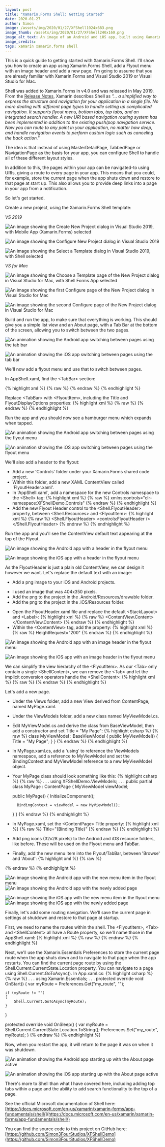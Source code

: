 ```yaml
---
layout: post
title: "Xamarin.Forms Shell: Getting Started"
date: 2020-01-27
author: Simon
image: /assets/img/2020/01/27/XFShell1024x683.png
image_thumb: /assets/img/2020/01/27/XFShell240x160.png
image_alt_text: An image of an Android and iOS app, built using Xamarin.Forms Shell
image_credits:  
tags: xamarin xamarin.forms shell
---
```


This is a quick guide to getting started with Xamarin.Forms Shell. I'll show you how to create an app using Xamarin.Forms Shell, add a Flyout menu with an image header and add a new page. I'm going to assume that you are already familiar with Xamarin.Forms and Visual Studio 2019 or Visual Studio for Mac.

Shell was added to Xamarin.Forms in v4.0 and was released in May 2019. From the [Release Notes](https://docs.microsoft.com/en-us/xamarin/xamarin-forms/release-notes/4.0/4.0.0), Xamarin describes Shell as *"... a simplified way to express the structure and navigation for your application in a single file. No more dealing with different page types to handle setting up complicated navigation. It supports flyout menu, bottom tabs, top tabs, and an integrated search handler. A new URI based navigation routing system has been implemented in addition to the existing push/pop navigation service. Now you can route to any point in your application, no matter how deep, and handle navigation events to perform custom logic such as canceling the back action."*

The idea is that instead of using MasterDetailPage, TabbedPage or NavigationPage as the basis for your app, you can configure Shell to handle all of these different layout styles.

In addition to this, the pages within your app can be navigated-to using URIs, giving a route to every page in your app. This means that you could, for example, store the current page when the app shuts down and restore to that page at start up. This also allows you to provide deep links into a page in your app from a notification.

So let's get started.

Create a new project, using the Xamarin.Forms Shell template:

*VS 2019*

![An image showing the Create New Project dialog in Visual Studio 2019, with Mobile App (Xamarin.Forms) selected](/assets/img/2020/01/27/vs2019-proj-template.png)

![An image showing the Configure New Project dialog in Visual Studio 2019](/assets/img/2020/01/27/vs2019-proj-config.png)

![An image showing the Select a Template dialog in Visual Studio 2019, with Shell selected](/assets/img/2020/01/27/vs2019-proj-shell.png)


*VS for Mac*

![An image showing the Choose a Template page of the New Project dialog in Visual Studio for Mac, with Shell Forms App selected](/assets/img/2020/01/27/vsmac-proj-template.png)

![An image showing the first Configure page of the New Project dialog in Visual Studio for Mac](/assets/img/2020/01/27/vsmac-proj-shell.png)

![An image showing the second Configure page of the New Project dialog in Visual Studio for Mac](/assets/img/2020/01/27/vsmac-proj-config.png)

Build and run the app, to make sure that everything is working. This should give you a simple list view and an About page, with a Tab Bar at the bottom of the screen, allowing you to switch between the two pages.

![An animation showing the Android app switching between pages using the tab bar](/assets/img/2020/01/27/XFShellDemoAndroid1.gif)

![An animation showing the iOS app switching between pages using the tab bar](/assets/img/2020/01/27/XFShellDemoiOS1.gif)



We'll now add a flyout menu and use that to switch between pages.


In AppShell.xaml, find the &lt;TabBar&gt; section:

{% highlight xml %}
{% raw %}
<TabBar>
    <Tab Title="Browse" Icon="tab_feed.png">
        <ShellContent ContentTemplate="{DataTemplate local:ItemsPage}" />
    </Tab>
    <Tab Title="About" Icon="tab_about.png">
        <ShellContent ContentTemplate="{DataTemplate local:AboutPage}" />
    </Tab>
</TabBar>
{% endraw %}
{% endhighlight %}

Replace &lt;TabBar&gt; with &lt;FlyoutItem&gt;, including the Title and FlyoutDisplayOptions properties:
{% highlight xml %}
{% raw %}
<FlyoutItem Title="XFShell Demo"
            FlyoutDisplayOptions="AsMultipleItems">
    <Tab Title="Browse" Icon="tab_feed.png">
        <ShellContent ContentTemplate="{DataTemplate local:ItemsPage}" />
    </Tab>
    <Tab Title="About" Icon="tab_about.png">
        <ShellContent ContentTemplate="{DataTemplate local:AboutPage}" />
    </Tab>
</FlyoutItem>
{% endraw %}
{% endhighlight %}

Run the app and you should now see a hamburger menu which expands when tapped.

![An animation showing the Android app switching between pages using the flyout menu](/assets/img/2020/01/27/XFShellDemoAndroid2.gif)

![An animation showing the iOS app switching between pages using the flyout menu](/assets/img/2020/01/27/XFShellDemoiOS2.gif)

We'll also add a header to the flyout:

* Add a new 'Controls' folder under your Xamarin.Forms shared code project.
* Within this folder, add a new XAML ContentView called 'FlyoutHeader.xaml'.
* In 'AppShell.xaml', add a namespace for the new Controls namespace to the &lt;Shell&gt; tag:
{% highlight xml %}
{% raw %}
xmlns:controls="clr-namespace:XFShellDemo.Controls"
{% endraw %}
{% endhighlight %}
* Add the new Flyout Header control to the &lt;Shell.FlyoutHeader&gt; property, between &lt;Shell.Resources&gt; and &lt;FlyoutItem&gt;:
{% highlight xml %}
{% raw %}
<Shell.FlyoutHeader>
    <controls:FlyoutHeader />
</Shell.FlyoutHeader>
{% endraw %}
{% endhighlight %}

Run the app and you'll see the ContentView default text appearing at the top of the Flyout.

![An image showing the Android app with a header in the flyout menu](/assets/img/2020/01/27/vs2019-flyout-header1.png)

![An image showing the iOS app with a header in the flyout menu](/assets/img/2020/01/27/vsmac-flyout-header1.png)


As the FlyoutHeader is just a plain old ContentView, we can design it however we want. Let's replace the default text with an image:
* Add a png image to your iOS and Android projects.
- I used an image that was 404x350 pixels.
- Add the png to the project in the .Android/Resources/drawable folder.
- Add the png to the project in the .iOS/Resources folder.
* Open the FlyoutHeader.xaml file and replace the default &lt;StackLayout&gt; and &lt;Label&gt;:
{% highlight xml %}
{% raw %}
<ContentView.Content>
    <Grid BackgroundColor="White">
        <Image Aspect="AspectFit"
                Source="the_name_of_your_png" />
    </Grid>
</ContentView.Content>
{% endraw %}
{% endhighlight %}
* Within the &lt;ContentView&gt; tag, add the property:
{% highlight xml %}
{% raw %}
HeightRequest="200"
{% endraw %}
{% endhighlight %}


![An image showing the Android app with an image header in the flyout menu](/assets/img/2020/01/27/vs2019-flyout-header2.png)

![An image showing the iOS app with an image header in the flyout menu](/assets/img/2020/01/27/vsmac-flyout-header2.png)


We can simplify the view hierarchy of the &lt;FlyoutItem&gt;. As our &lt;Tab&gt; only contain a single &lt;ShellContent&gt;, we can remove the &lt;Tab&gt; and let the implicit conversion operators handle the &lt;ShellContent&gt;:
{% highlight xml %}
{% raw %}
<FlyoutItem Title="XFShell Demo"
            FlyoutDisplayOptions="AsMultipleItems">
    <ShellContent Title="Browse" Icon="tab_feed.png" ContentTemplate="{DataTemplate local:ItemsPage}" />
    <ShellContent Title="About" Icon="tab_about.png" ContentTemplate="{DataTemplate local:AboutPage}" />
</FlyoutItem>
{% endraw %}
{% endhighlight %}



Let's add a new page.
* Under the Views folder, add a new View derived from ContentPage, named MyPage.xaml.
* Under the ViewModels folder, add a new class named MyViewModel.cs.
* Edit MyViewModel.cs and derive the class from BaseViewModel, then add a constructor and set Title = "My Page":
{% highlight csharp %}
{% raw %}
class MyViewModel : BaseViewModel
{
    public MyViewModel()
    {
        Title = "My Page";
    }
}
{% endraw %}
{% endhighlight %}
* In MyPage.xaml.cs, add a 'using' to reference the ViewModels namespace, add a reference to MyViewModel and set the BindingContext and MyViewModel reference to a new MyViewModel object.
* Your MyPage class should look something like this:
{% highlight csharp %}
{% raw %}
.
.
.
using XFShellDemo.ViewModels;
.
.
.
public partial class MyPage : ContentPage
{
    MyViewModel viewModel;
    
    public MyPage()
    {
        InitializeComponent();

        BindingContext = viewModel = new MyViewModel();
    }
}
{% endraw %}
{% endhighlight %}
* In MyPage.xaml, set the &lt;ContentPage&gt; Title property:
{% highlight xml %}
{% raw %}
Title="{Binding Title}"
{% endraw %}
{% endhighlight %}
* Add png icons (32x28 pixels) to the Android and iOS resource folders, like before. These will be used on the Flyout menu and TabBar.
* Finally, add the new menu item into the Flyout/TabBar, between 'Browse' and 'About':
{% highlight xml %}
{% raw %}
<ShellContent Title="My Page" Icon="tab_ThreeFourStudiosTriangles.png" ContentTemplate="{DataTemplate local:MyPage}" />
{% endraw %}
{% endhighlight %}

![An image showing the Android app with the new menu item in the flyout menu](/assets/img/2020/01/27/vs2019-new-page-flyout.png)
![An image showing the Android app with the newly added page](/assets/img/2020/01/27/vs2019-new-page.png)

![An image showing the iOS app with the new menu item in the flyout menu](/assets/img/2020/01/27/vsmac-new-page-flyout.png)
![An image showing the iOS app with the newly added page](/assets/img/2020/01/27/vsmac-new-page.png)

Finally, let's add some routing navigation. We'll save the current page in settings at shutdown and restore to that page at startup.

First, we need to name the routes within the shell. The &lt;FlyoutItem&gt;, &lt;Tab&gt; and &lt;ShellContent&gt; all have a Route property, so we'll name those in the AppShell.xaml:
{% highlight xml %}
{% raw %}
<FlyoutItem Route="root" Title="XFShell Demo"
            FlyoutDisplayOptions="AsMultipleItems">
    <ShellContent Route="browse" Title="Browse" Icon="tab_feed.png" ContentTemplate="{DataTemplate local:ItemsPage}" />
    <ShellContent Route="my_page" Title="My Page" Icon="tab_ThreeFourStudiosTriangles.png" ContentTemplate="{DataTemplate local:MyPage}" />
    <ShellContent Route="about" Title="About" Icon="tab_about.png" ContentTemplate="{DataTemplate local:AboutPage}" />
</FlyoutItem>
{% endraw %}
{% endhighlight %}

Next, we'll use the Xamarin.Essentials Preferences to store the current page route when the app shuts down and to navigate to that page when the app restarts. You can find the current page route by using the Shell.Current.CurrentState.Location property. You can navigate to a page using Shell.Current.GoToAsync(). In App.xaml.cs:
{% highlight csharp %}
{% raw %}
.
.
.
using Xamarin.Essentials;
.
.
.
protected override void OnStart()
{
    var myRoute = Preferences.Get("my_route", "");

    if (myRoute != "")
    {
        Shell.Current.GoToAsync(myRoute);
    }
}

protected override void OnSleep()
{
    var myRoute = Shell.Current.CurrentState.Location.ToString();
    Preferences.Set("my_route", myRoute);
}
{% endraw %}
{% endhighlight %}

Now, when you restart the app, it will return to the page it was on when it was shutdown.

![An animation showing the Android app starting up with the About page active](/assets/img/2020/01/27/XFShellDemoAndroid3.gif)

![An animation showing the iOS app starting up with the About page active](/assets/img/2020/01/27/XFShellDemoiOS3.gif)

There's more to Shell than what I have covered here, including adding top tabs within a page and the ability to add search functionality to the top of a page.

See the official Microsoft documentation of Shell here:
[https://docs.microsoft.com/en-us/xamarin/xamarin-forms/app-fundamentals/shell/](https://docs.microsoft.com/en-us/xamarin/xamarin-forms/app-fundamentals/shell/)

You can find the source code to this project on GitHub here:
[https://github.com/Simon3FourStudios/XFShellDemo](https://github.com/Simon3FourStudios/XFShellDemo)
